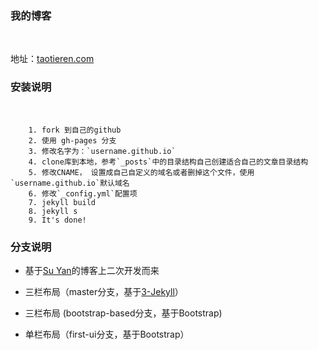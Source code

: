 ### 我的博客
​

地址：[taotieren.com](https://taotieren.com)


### 安装说明

​
```
    1. fork 到自己的github
    2. 使用 gh-pages 分支
    3. 修改名字为：`username.github.io`
    4. clone库到本地，参考`_posts`中的目录结构自己创建适合自己的文章目录结构
    5. 修改CNAME， 设置成自己自定义的域名或者删掉这个文件，使用`username.github.io`默认域名
    6. 修改`_config.yml`配置项
    7. jekyll build
    8. jekyll s
    9. It's done!

```



### 分支说明

- 基于[Su Yan](https://github.com/suyan/suyan.github.io)的博客上二次开发而来

- 三栏布局（master分支，基于[3-Jekyll](https://github.com/P233/3-Jekyll)）

- 三栏布局 (bootstrap-based分支，基于Bootstrap)

- 单栏布局（first-ui分支，基于Bootstrap）
